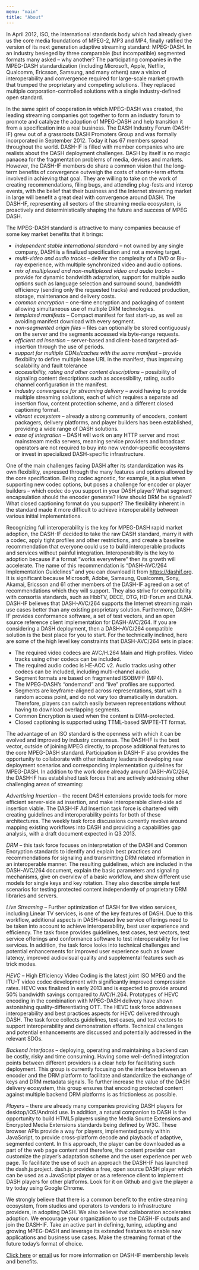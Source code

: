 ```yaml
---
menu: "main"
title: "About"
---
```


In April 2012, ISO, the international standards body which had already given us
the core media foundations of MPEG-2, MP3 and MP4, finally ratified the version
of its next generation adaptive streaming standard: MPEG-DASH. In an industry
besieged by three comparable (but incompatible) segmented formats many asked
– why another? The participating companies in the MPEG-DASH standardization
(including Microsoft, Apple, Netflix, Qualcomm, Ericsson, Samsung, and many
others) saw a vision of interoperability and convergence required for
large-scale market growth that trumped the proprietary and competing solutions.
They replaced multiple corporation-controlled solutions with a single
industry-defined open standard.

In the same spirit of cooperation in which MPEG-DASH was created, the leading
streaming companies got together to form an industry forum to promote and
catalyze the adoption of MPEG-DASH and help transition it from a specification
into a real business. The DASH Industry Forum (DASH-IF) grew out of a
grassroots DASH Promoters Group and was formally incorporated in September 2012.
Today it has 67 members spread throughout the world. DASH-IF is filled with
member companies who are realists about the DASH deployment challenges. DASH by
itself is no magic panacea for the fragmentation problems of media, devices and
markets. However, the DASH-IF members do share a common vision that the
long-term benefits of convergence outweigh the costs of shorter-term efforts
involved in achieving that goal. They are willing to take on the work of
creating recommendations, filing bugs, and attending plug-fests and interop
events, with the belief that their business and the Internet streaming market
in large will benefit a great deal with convergence around DASH. The DASH-IF,
representing all sectors of the streaming media ecosystem, is proactively and
deterministically shaping the future and success of MPEG DASH.

The MPEG-DASH standard is attractive to many companies because of some key
market benefits that it brings:

- *independent stable international standard* – not owned by any single
  company, DASH is a finalized specification and not a moving target.
- *multi-video and audio tracks* – deliver the complexity of a DVD or Blu-ray
  experience, with multiple synchronized video and audio options.
- *mix of multiplexed and non-multiplexed video and audio tracks* – provide
  for dynamic bandwidth adaptation, support for multiple audio options such
  as language selection and surround sound, bandwidth efficiency (sending
  only the requested tracks) and reduced production, storage, maintenance
  and delivery costs.
- *common encryption* – one-time encryption and packaging of content allowing
  simultaneous use of multiple DRM technologies.
- *templated manifests* – Compact manifest for fast start-up, as well as
  avoiding manifest download with every segment.
- *non-segmented origin files* – files can optionally be stored contiguously
  on the server and the segments accessed via byte-range requests.
- *efficient ad insertion* – server-based and client-based targeted
  ad-insertion through the use of periods.
- *support for multiple CDNs/caches with the same manifest* – provide
  flexibility to define multiple base URL in the manifest, thus
  improving scalability and fault tolerance
- *accessibility, rating and other content descriptions* – possibility of
  signaling content descriptions such as accessibility, rating, audio
  channel configuration in the manifest.
- *industry convergence for streaming delivery* – avoid having to provide
  multiple streaming solutions, each of which requires a separate ad
  insertion flow, content protection scheme, and a different closed
  captioning format.
- *vibrant ecosystem* – already a strong community of encoders, content
  packagers, delivery platforms, and player builders has been established,
  providing a wide range of DASH solutions.
- *ease of integration* – DASH will work on any HTTP server and most
  mainstream media servers, meaning service providers and broadcast
  operators are not required to buy into new vendor-specific ecosystems
  or invest in specialized DASH-specific infrastructure.
 
One of the main challenges facing DASH after its standardization was its own
flexibility, expressed through the many features and options allowed by the
core specification. Being codec agnostic, for example, is a plus when
supporting new codec options, but poses a challenge for encoder or player
builders – which codec do you support in your DASH player? What segment
encapsulation should the encoder generate? How should DRM be signaled? What
closed captioning format do you support? The flexibility inherent in the
standard made it more difficult to achieve interoperability between various
initial implementations.

Recognizing full interoperability is the key for MPEG-DASH rapid market
adoption, the DASH-IF decided to take the raw DASH standard, marry it with a
codec, apply tight profiles and other restrictions, and create a baseline
recommendation that everyone could use to build interoperable products and
services without painful integration. Interoperability is the key to adoption
because if a format “works everywhere” then its growth will accelerate. The
name of this recommendation is “DASH-AVC/264 Implementation Guidelines” and you
can download it from https://dashif.org. It is significant because Microsoft,
Adobe, Samsung, Qualcomm, Sony, Akamai, Ericsson and 61 other members of the
DASH-IF agreed on a set of recommendations which they will support. They also
strive for compatibility with consortia standards, such as HbbTV, DECE, DTG,
HD-Forum and DLNA. DASH-IF believes that DASH-AVC/264 supports the Internet
streaming main use cases better than any existing proprietary solution.
Furthermore, DASH-IF provides conformance software, a set of test vectors, and
an open source reference client implementation for DASH-AVC/264. If you are
considering a DASH deployment, then a DASH-AVC/264 compatible solution is the
best place for you to start. For the technically inclined, here are some of the
high level key constraints that DASH-AVC/264 sets in place:

- The required video codecs are AVC/H.264 Main and High profiles. Video tracks
  using other codecs can be included.
- The required audio codec is HE-ACC v2. Audio tracks using other codecs can be
  included, including multi-channel audio.
- Segment formats are based on fragmented ISOBMFF (MP4).
- The MPEG-DASH’s “ondemand” and “live” profiles are supported.
- Segments are keyframe-aligned across representations, start with a random
  access point, and do not vary too dramatically in duration.  Therefore,
  players can switch easily between representations without having to
  download overlapping segments.
- Common Encryption is used when the content is DRM-protected.
- Closed captioning is supported using TTML-based SMPTE-TT format.
 
The advantage of an ISO standard is the openness with which it can be
evolved and improved by industry consensus. The DASH-IF is the best vector,
outside of joining MPEG directly, to propose additional features to the core
MPEG-DASH standard. Participation in DASH-IF also provides the opportunity
to collaborate with other industry leaders in developing new deployment
scenarios and corresponding implementation guidelines for MPEG-DASH. In
addition to the work done already around DASH-AVC/264, the DASH-IF has
established task forces that are actively addressing other challenging areas
of streaming:

 

*Advertising Insertion* – the recent DASH extensions provide tools for more
efficient server-side ad insertion, and make interoperable client-side ad
insertion viable. The DASH-IF Ad Insertion task force is chartered with
creating guidelines and interoperability points for both of these
architectures. The weekly task force discussions currently revolve around
mapping existing workflows into DASH and providing a capabilities gap analysis,
with a draft document expected in Q3 2013.

*DRM* – this task force focuses on interpretation of the DASH and Common
Encryption standards to identify and explain best practices and recommendations
for signaling and transmitting DRM related information in an interoperable
manner. The resulting guidelines, which are included in the DASH-AVC/264
document, explain the basic parameters and signaling mechanisms, give on
overview of a basic workflow, and show different use models for single keys
and key rotation. They also describe simple test scenarios for testing
protected content independently of proprietary DRM libraries and servers.

*Live Streaming* – Further optimization of DASH for live video services,
including Linear TV services, is one of the key features of DASH.  Due to
this workflow, additional aspects in DASH-based live service offerings need
to be taken into account to achieve interoperability, best user experience and
efficiency. The task force provides guidelines, test cases, test vectors, test
service offerings and conformance software to test interoperability for live
services. In addition, the task force looks into technical challenges and
potential enhancements for improved user experience such as lower latency,
improved audiovisual quality and supplemental features such as trick modes.

*HEVC* – High Efficiency Video Coding is the latest joint ISO MPEG and the
ITU-T video codec development with significantly improved compression rates.
HEVC was finalized in early 2013 and is expected to provide around 50%
bandwidth savings compared to AVC/H.264. Prototypes of HEVC encoding in the
combination with MPEG-DASH delivery have shown astonishing
quality-differentiating OTT. The HEVC task force addresses interoperability
and best practices aspects for HEVC delivered through DASH. The task force
collects guidelines, test cases, and test vectors to support interoperability
and demonstration efforts. Technical challenges and potential enhancements are
discussed and potentially addressed in the relevant SDOs.

*Backend Interfaces* – deploying, operating and maintaining a backend can be
costly, risky and time consuming. Having some well-defined integration points
between different providers is a clear help for facilitating such deployment.
This group is currently focusing on the interface between an encoder and the
DRM platform to facilitate and standardize the exchange of keys and DRM
metadata signals. To further increase the value of the DASH delivery ecosystem,
this group ensures that encoding protected content against multiple backend
DRM platforms is as frictionless as possible.

*Players* – there are already many companies providing DASH players for
desktop/iOS/Android use. In addition, a natural companion to DASH is the
opportunity to build HTML5 players using the Media Source Extensions and
Encrypted Media Extensions standards being defined by W3C. These browser APIs
provide a way for players, implemented purely within JavaScript, to provide
cross-platform decode and playback of adaptive, segmented content. In this
approach, the player can be downloaded as a part of the web page content and
therefore, the content provider can customize the player’s adaptation scheme
and the user experience per web page. To facilitate the use of such an approach
the DASH-IF has launched the dash.js project. dash.js provides a free, open
source DASH player which can be used as a JavaScript player or as a reference
client to implement DASH players for other platforms. Look for it on Github and
give the player a try today using Google Chrome.

We strongly believe that there is a common benefit to the entire streaming
ecosystem, from studios and operators to vendors to infrastructure providers,
in adopting DASH. We also believe that collaboration accelerates adoption.
We encourage your organization to use the DASH-IF outputs and join the DASH-IF.
Take an active part in defining, tuning, adapting and growing MPEG-DASH and
leverage its extended features to enable new applications and business use
cases. Make the streaming format of the future today’s format of choice.

[Click here](https://dashif.org/membership/) or [email](dashindustry@live.com) us for more information on DASH-IF membership levels and
benefits.
